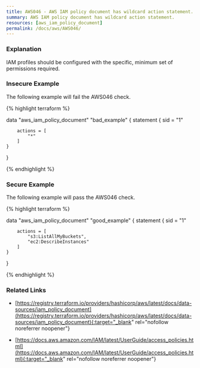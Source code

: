```yaml
---
title: AWS046 - AWS IAM policy document has wildcard action statement.
summary: AWS IAM policy document has wildcard action statement. 
resources: [aws_iam_policy_document] 
permalink: /docs/aws/AWS046/
---
```

### Explanation


IAM profiles should be configured with the specific, minimum set of permissions required.



### Insecure Example

The following example will fail the AWS046 check.

{% highlight terraform %}

data "aws_iam_policy_document" "bad_example" {
	statement {
		sid = "1"

        actions = [
      		"*"
    	]
	}
}

{% endhighlight %}



### Secure Example

The following example will pass the AWS046 check.

{% highlight terraform %}

data "aws_iam_policy_document" "good_example" {
	statement {
		sid = "1"

        actions = [
      		"s3:ListAllMyBuckets",
      		"ec2:DescribeInstances"
    	]
	}
}

{% endhighlight %}



### Related Links


- [https://registry.terraform.io/providers/hashicorp/aws/latest/docs/data-sources/iam_policy_document](https://registry.terraform.io/providers/hashicorp/aws/latest/docs/data-sources/iam_policy_document){:target="_blank" rel="nofollow noreferrer noopener"}

- [https://docs.aws.amazon.com/IAM/latest/UserGuide/access_policies.html](https://docs.aws.amazon.com/IAM/latest/UserGuide/access_policies.html){:target="_blank" rel="nofollow noreferrer noopener"}


